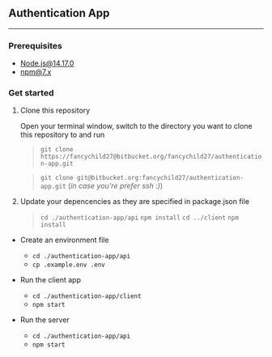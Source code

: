 ## Authentication App
---

### Prerequisites
* [Node.js@14.17.0](https://nodejs.org/en/)
* [npm@7.x](https://docs.npmjs.com/downloading-and-installing-node-js-and-npm)

### Get started

1. Clone this repository
  
    Open your terminal window, switch to the directory you want to clone this repository to and run 

    >  `git clone https://fancychild27@bitbucket.org/fancychild27/authentication-app.git` 
        
    >    `git clone git@bitbucket.org:fancychild27/authentication-app.git` (*in case you're prefer ssh :)*)

2. Update your depencencies as they are specified in package.json file 

   > `cd ./authentication-app/api`
   > `npm install`
   > `cd ../client`
   > `npm install`

* Create an environment file 
    * `cd ./authentication-app/api`
    * `cp .example.env .env`

* Run the client app 
    * `cd ./authentication-app/client`
    * `npm start`
* Run the server 
    * `cd ./authentication-app/api`
    * `npm start`

